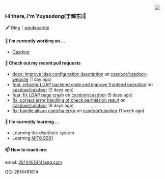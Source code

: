 <img align="right" src="https://github-readme-stats.vercel.app/api?username=leo220yuyaodog&show_icons=true&icon_color=805AD5&text_color=718096&bg_color=ffffff&hide_title=true" />

### Hi there, I'm Yuyaodong(于耀东)👋
🖋 Blog：[windsparkle](https://blog.windsparkle.top)
#### 🔭 I’m currently working on ...
- [Casdoor](https://github.com/casdoor)

#### 🔨 Check out my recent pull requests

- [docs: improve idap configuration description](https://github.com/casdoor/casdoor-website/pull/442) on [casdoor/casdoor-website](https://github.com/casdoor/casdoor-website) (1 day ago)
- [feat: refactor LDAP backend code and improve frontend operation](https://github.com/casdoor/casdoor/pull/1640) on [casdoor/casdoor](https://github.com/casdoor/casdoor) (2 days ago)
- [feat: fix LDAP page crash](https://github.com/casdoor/casdoor/pull/1630) on [casdoor/casdoor](https://github.com/casdoor/casdoor) (5 days ago)
- [fix: correct error handling of check permission result](https://github.com/casdoor/casdoor/pull/1628) on [casdoor/casdoor](https://github.com/casdoor/casdoor) (6 days ago)
- [fix: handle aliyun captcha error](https://github.com/casdoor/casdoor/pull/1624) on [casdoor/casdoor](https://github.com/casdoor/casdoor) (1 week ago)

#### 🌱 I’m currently learning ...
- Learning the distribute system.
- Learning [MIT6.S081](https://pdos.csail.mit.edu/6.828/2021/schedule.html)

#### 📫 How to reach me:
email: 2814461814@qq.com

QQ: 2814461814
